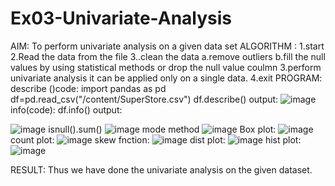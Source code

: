 # Ex03-Univariate-Analysis
AIM:
    To perform univariate analysis on a given data set
ALGORITHM :
    1.start
    2.Read the data from the file
    3..clean the data
     a.remove outliers
     b.fill the null values by using statistical methods or drop the null value coulmn
    3.perform univariate analysis it can be applied only on a single data.
    4.exit
 PROGRAM:
 describe ()code:
 import pandas as pd
df=pd.read_csv("/content/SuperStore.csv")
df.describe()
 output:
 ![image](https://user-images.githubusercontent.com/95408674/191981864-5862b902-8a8a-47a6-9140-dd46de9ce6a3.png)
 info(code):
 df.info()
 output:
 
 ![image](https://user-images.githubusercontent.com/95408674/191982177-09310cb6-030e-4729-9aa7-da32f86d269b.png)
 isnull().sum()
 ![image](https://user-images.githubusercontent.com/95408674/191982532-a6e92ae6-0a72-482d-9e2e-6acd431acacb.png)
 mode method
 ![image](https://user-images.githubusercontent.com/95408674/191984132-7313361c-340f-422f-9506-29b2fdb10098.png)
Box plot:
![image](https://user-images.githubusercontent.com/95408674/191984329-a00b7ea2-b3ad-4cc6-9710-50c164d47836.png)
count plot:
![image](https://user-images.githubusercontent.com/95408674/191984479-9b0df0cc-abc7-4e1e-b808-1f573bc914f4.png)
skew fnction:
![image](https://user-images.githubusercontent.com/95408674/191986002-65e40587-24b0-4792-aa5f-3e91c5d01997.png)
dist plot:
![image](https://user-images.githubusercontent.com/95408674/191985572-5ec70105-db06-4b70-adbb-d946287c5296.png)
hist plot:
![image](https://user-images.githubusercontent.com/95408674/191985708-368bc27b-2ef6-48c9-af9b-a43d9723544b.png)

RESULT:
   Thus we have done the univariate analysis on the given dataset.

 

    
   
 
